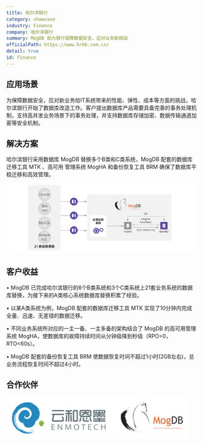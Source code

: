 ```yaml
---
title: 哈尔滨银行
category: showcase
industry: Finance
company: 哈尔滨银行
summary: MogDB 助力银行保障数据安全，应对业务新挑战
officialPath: https://www.hrbb.com.cn/
detail: true
id: Finance
---
```


## 应用场景

为保障数据安全，应对新业务给IT系统带来的性能、弹性、成本等方面的挑战，哈尔滨银行开始了数据库改造工作。客户提出数据库产品需要具备完善的事务处理机制，支持高并发业务场景下的事务处理，并支持数据库存储加密、数据传输通道加密等安全机制。

## 解决方案

哈尔滨银行采用数据库 MogDB 替换多个B类和C类系统，MogDB 配套的数据库迁移工具 MTK 、高可用
管理系统 MogHA 和备份恢复工具 BRM 确保了数据库平稳迁移和高效管理。

<div class="case-img"><img src="./f1.png"/></div>

## 客户收益

• MogDB 已完成哈尔滨银行的6个B类系统和3个C类系统上21套业务系统的数据库替换，为接下来的A类核心系统数据库替换积累了经验。

• 以某A类系统为例，MogDB 配套的数据库迁移工具 MTK 实现了10分钟内完成全量、迅速、无差错的数据迁移。

• 不同业务系统所对应的一主一备、一主多备的架构结合了 MogDB 的高可用管理系统 MogHA，使数据库的故障持续时间从分钟级降到秒级（RPO=0，RTO<60s）。

• MogDB 配套的备份恢复工具 BRM 使数据恢复时间不超过1小时(2GB左右)，总业务流程恢复时间不超过4小时。

## 合作伙伴

<div class=logo>
    <img src="./yunheenmo.png"/>
    <img src="./mogdb.png"/>
</div>

